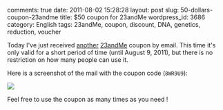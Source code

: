comments: true
date: 2011-08-02 15:28:28
layout: post
slug: 50-dollars-coupon-23andme
title: $50 coupon for 23andMe
wordpress_id: 3686
category: English
tags: 23andMe, coupon, discount, DNA, genetics, reduction, voucher

Today I've just received [another](http://kevin.deldycke.com/2008/12/give-away-of-the-day-free-23andme-100-vouchers/) [23andMe](https://www.23andme.com/) coupon by email. This time it's only valid for a short period of time (until August 9, 2011), but there is no restriction on how many people can use it.

Here is a screenshot of the mail with the coupon code (`8WR9U9`):

![](/static/uploads/2011/08/23-and-me-50-dollars-coupon.png)

Feel free to use the coupon as many times as you need !
